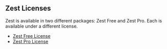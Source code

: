Zest Licenses
-------------

Zest is available in two different packages: Zest Free and Zest Pro. Each is
available under a different license.

* [Zest Free License](packages/zest-free/LICENSE.md)
* [Zest Pro License](packages/zest-pro/LICENSE.md)
